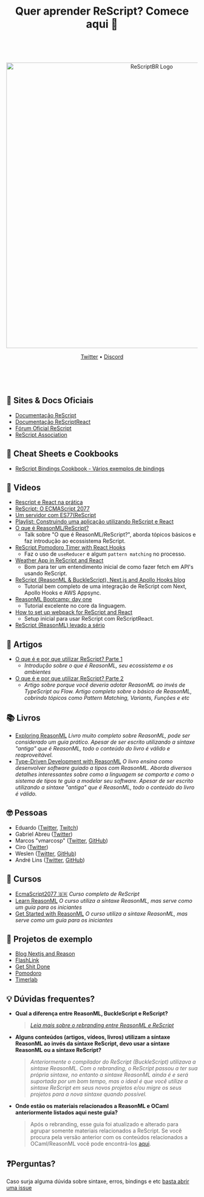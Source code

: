 <h1 align="center"> Quer aprender ReScript? Comece aqui 🚀</h1>
<div align="center">
<br />
<br />
<br />
 <p align="center">
    <img src="V1.svg" width="750" alt="ReScriptBR Logo" />
  </p>
<p align="center">
 <a target="_blank" href="https://twitter.com/rescriptbr">Twitter</a> • 
 <a target="_blank" href="https://discord.com/invite/SSDMNYQ">Discord</a> 
</p>
<br />
<br />
<br />

</div>

## 📄 Sites & Docs Oficiais

- [Documentação ReScript](https://rescript-lang.org/)
- [Documentação ReScriptReact](https://rescript-lang.org/docs/react/latest/introduction)
- [Fórum Oficial ReScript](https://forum.rescript-lang.org/)
- [ReScript Association](https://rescript-association.org/)

## 📝 Cheat Sheets e Cookbooks

- [ReScript Bindings Cookbook - Vários exemplos de bindings](https://github.com/yawaramin/bucklescript-bindings-cookbook/blob/master/ReScript.md)


## 🎥 Videos

- [Rescript e React na prática](https://www.youtube.com/watch?v=pGA1RfNiGho)
- [ReScript: O ECMAScript 2077](https://www.youtube.com/watch?v=Hoed0aZGbJY)
- [Um servidor com ES77(ReScript](https://www.youtube.com/watch?v=_VfCjh31okk)
- [Playlist: Construindo uma aplicação utilizando ReScript e React](https://www.youtube.com/watch?v=hDratuXnfAo&list=PLr4c053wuXU_V-lMfFmDz9yWD5nw_lv_p)
- [O que é ReasonML/ReScript?](https://www.youtube.com/watch?v=tNgyRo2fhwU)
	- Talk sobre "O que é ReasonML/ReScript?", aborda tópicos básicos e faz introdução ao ecossistema ReScript.
- [ReScript Pomodoro Timer with React Hooks](https://www.youtube.com/watch?v=8ftCqZ2-7cQ)
	- Faz o uso de `useReducer` e algum `pattern matching` no processo.
- [Weather App in ReScript and React](https://www.youtube.com/watch?v=H6X6AJZna98)
	- Bom para ter um entendimento inicial de como fazer fetch em API's usando ReScript.
- [ReScript (ReasonML & BuckleScript), Next.js and Apollo Hooks blog](https://www.youtube.com/watch?v=ag4nUteMwkU&list=PLtDL321SUTJiC2BqrSUzoxozH138y4uhM&index=1)
	- Tutorial bem completo de uma integração de ReScript com Next, Apollo Hooks e AWS Appsync.
- [ReasonML Bootcamp: day one](https://www.youtube.com/watch?v=F2rfxtoZpB0)
	- Tutorial excelente no core da linguagem.
- [How to set up webpack for ReScript and React](https://www.youtube.com/watch?v=0CMmML7Q6Ds)
	- Setup inicial para usar ReScript com ReScriptReact.
- [ReScript (ReasonML) levado a sério](https://www.youtube.com/watch?v=8Qi_ZoXc2CI)

## 📝 Artigos

- [O que é e por que utilizar ReScript? Parte 1](https://blog.blumenaujs.org/o-que-e-e-por-que-utilizar-reasonml-parte-1)
 	- _Introdução sobre o que é ReasonML, seu ecossistema e os ambientes_
- [O que é e por que utilizar ReScript? Parte 2](https://blog.blumenaujs.org/o-que-e-e-por-que-utilizar-reasonml-parte-2)
	- _Artigo sobre porque você deveria adotar ReasonML ao invés de TypeScript ou Flow. Artigo completo sobre o básico de ReasonML, cobrindo tópicos como Pattern Matching, Variants, Funções e etc_


## 📚 Livros

- [Exploring ReasonML](http://reasonmlhub.com/exploring-reasonml/toc.html)
	_Livro muito completo sobre ReasonML, pode ser considerado um guia prático. Apesar de ser escrito utilizando a síntaxe "antiga" que é ReasonML, todo o conteúdo do livro é válido e reaproveitável._
- [Type-Driven Development with ReasonML](https://www.amazon.com/Learn-Type-Driven-Development-applications/dp/1788838017)
	_O livro ensina como desenvolver software guiado a tipos com ReasonML. Aborda diversos detalhes interessantes sobre como a linguagem se comporta e como o sistema de tipos te guia a modelar seu software. Apesar de ser escrito utilizando a síntaxe "antiga" que é ReasonML, todo o conteúdo do livro é válido._


## 🤓 Pessoas

- Eduardo ([Twitter](https://twitter.com/TheEduardoRFS), [Twitch](https://twitch.tv/eduardorfs))
- Gabriel Abreu ([Twitter](https://twitter.com/fakenickels))
- Marcos "vmarcosp" ([Twitter](https://twitter.com/vmaarcosp), [GitHub](https://github.com/vmarcosp))
- Ciro ([Twitter](https://twitter.com/cironunesdev))
- Weslen ([Twitter](https://twitter.com/theweslenng), [GitHub](https://github.com/weslenng))
- André Lins ([Twitter](https://twitter.com/andrelmlins), [GitHub](https://github.com/andrelmlins))

## 🚀 Cursos

- [EcmaScript2077 🇧🇷](https://es77.dev/) 
  _Curso completo de ReScript_
- [Learn ReasonML](https://learnreasonml.com/)
  _O curso utiliza a síntaxe ReasonML, mas serve como um guia para os iniciantes_
- [Get Started with ReasonML](https://egghead.io/courses/get-started-with-reason)
  _O curso utiliza a síntaxe ReasonML, mas serve como um guia para os iniciantes_

## 🚧 Projetos de exemplo

- [Blog Nextjs and Reason](https://github.com/enieber/blog)
- [FlashLink](https://github.com/andrelmlins/flashlink)
- [Get Shit Done](https://github.com/cironunes/gsd)
- [Pomodoro](https://github.com/tkovs/pomodoro)
- [Timerlab](https://github.com/vmarcosp/timerlab)

## 💡 Dúvidas frequentes? 
- **Qual a diferença entre ReasonML, BuckleScript e ReScript?**
 	> _[Leia mais sobre o rebranding entre ReasonML e ReScript](https://rescript-lang.org/blog/bucklescript-is-rebranding)_

- **Alguns conteúdos (artigos, vídeos, livros) utilizam a síntaxe ReasonML ao invés da síntaxe ReScript, devo usar a síntaxe ReasonML ou a síntaxe ReScript?**
	> _Anteriormente o compilador do ReScript (BuckleScript) utilizava a sintaxe ReasonML. Com o rebranding, o ReScript passou a ter sua própria sintaxe, no entanto a sintaxe ReasonML ainda é e será suportada por um bom tempo, mas o ideal é que você utilize a sintaxe ReScript em seus novos projetos e/ou migre os seus projetos para a nova sintaxe quando possível._

- **Onde estão os materiais relacionados a ReasonML e OCaml anteriormente listados aqui neste guia?**
	> Após o rebranding, esse guia foi atualizado e alterado para agrupar somente materiais relacionados a ReScript. Se você procura pela versão anterior com os conteúdos relacionados a OCaml/ReasonML você pode encontrá-los [aqui](https://gist.github.com/vmarcosp/72c782d8e36044ce8706127c443bd5fe).

## ❓Perguntas? 

Caso surja alguma dúvida sobre sintaxe, erros, bindings e etc [basta abrir uma issue](https://github.com/rescriptbr/comece-aqui/issues/new)

